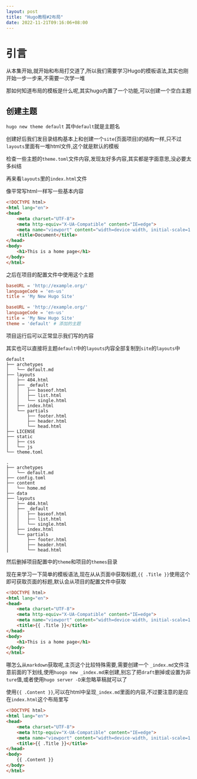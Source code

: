 ```yaml
---
layout: post
title: "Hugo教程#2布局"
date: 2022-11-21T09:16:06+08:00
---
```


# 引言

从本集开始,就开始和布局打交道了,所以我们需要学习Hugo的模板语法,其实也刚开始一步一步来,不需要一次学一堆

那如何知道布局的模板是什么呢,其实hugo内置了一个功能,可以创建一个空白主题

## 创建主题

`hugo new theme default` 其中`default`就是主题名

创建好后我们发目录结构基本上和创建一个`site`(页面项目)的结构一样,只不过`layouts`里面有一堆html文件,这个就是默认的模板

检查一些主题的`theme.toml`文件内容,发现友好多内容,其实都是字面意思,没必要太多纠结

再来看`layouts`里的`index.html`文件

像平常写html一样写一些基本内容

```html
<!DOCTYPE html>
<html lang="en">
<head>
    <meta charset="UTF-8">
    <meta http-equiv="X-UA-Compatible" content="IE=edge">
    <meta name="viewport" content="width=device-width, initial-scale=1.0">
    <title>Document</title>
</head>
<body>
    <h1>This is a home page</h1>
</body>
</html>
```

之后在项目的配置文件中使用这个主题

```toml
baseURL = 'http://example.org/'
languageCode = 'en-us'
title = 'My New Hugo Site'
```

```toml
baseURL = 'http://example.org/'
languageCode = 'en-us'
title = 'My New Hugo Site'
theme = 'default' # 添加的主题
```

项目运行后可以正常显示我们写的内容

其实也可以直接将主题`default`中的`layouts`内容全部复制到`site`的`layouts`中

```
default
├── archetypes
│   └── default.md
├── layouts
│   ├── 404.html
│   ├── _default
│   │   ├── baseof.html
│   │   ├── list.html
│   │   └── single.html
│   ├── index.html
│   └── partials
│       ├── footer.html
│       ├── header.html
│       └── head.html
├── LICENSE
├── static
│   ├── css
│   └── js
└── theme.toml
```

```
.
├── archetypes
│   └── default.md
├── config.toml
├── content
│   └── home.md
├── data
├── layouts
│   ├── 404.html
│   ├── _default
│   │   ├── baseof.html
│   │   ├── list.html
│   │   └── single.html
│   ├── index.html
│   └── partials
│       ├── footer.html
│       ├── header.html
│       └── head.html
```

然后删掉项目配置中的`theme`和项目的`themes`目录

现在来学习一下简单的模板语法,现在从从页面中获取标题,`{{ .Title }}`使用这个即可获取页面的标题,默认会从项目的配置文件中获取

```html
<!DOCTYPE html>
<html lang="en">
<head>
    <meta charset="UTF-8">
    <meta http-equiv="X-UA-Compatible" content="IE=edge">
    <meta name="viewport" content="width=device-width, initial-scale=1.0">
    <title>{{ .Title }}</title>
</head>
<body>
    <h1>This is a home page</h1>
</body>
</html>
```

哪怎么从`markdown`获取呢,主页这个比较特殊需要,需要创建一个 `_index.md`文件注意前面的下划线,使用`huogo new _index.md`来创建,别忘了把`draft`删掉或设置为非`ture`值,或者使用`hugo server -D`来忽略草稿就可以了

使用`{{ .Content }}`,可以在html中呈现`_index.md`里面的内容,不过要注意的是应在`index.html`这个布局里写

```html
<!DOCTYPE html>
<html lang="en">
<head>
    <meta charset="UTF-8">
    <meta http-equiv="X-UA-Compatible" content="IE=edge">
    <meta name="viewport" content="width=device-width, initial-scale=1.0">
    <title>{{ .Title }}</title>
</head>
<body>
    {{ .Content }}
</body>
</html>
```